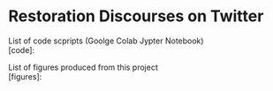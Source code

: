 # Restoration Discourses on Twitter
List of code scpripts (Goolge Colab Jypter Notebook)\
[code]:
>

List of figures produced from this project\
[figures]:
